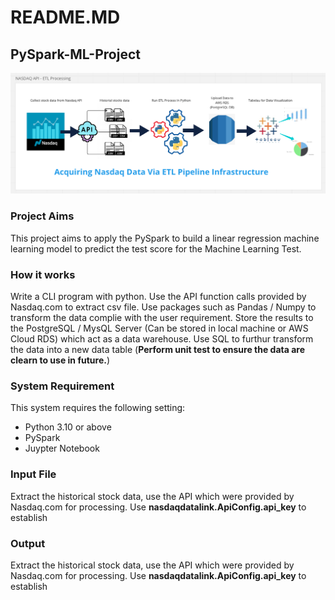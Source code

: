 # README.MD
## PySpark-ML-Project

![ETL Process via API](https://github.com/data-engineer-sk/dataWarehouse-PostgreSQL-1/blob/main/Nasdaq%20API%20-%20ETL%20Processing.png)

### Project Aims
This project aims to apply the PySpark to build a linear regression machine learning model to predict the test score for the Machine Learning Test.

### How it works
Write a CLI program with python.  Use the API function calls provided by Nasdaq.com to extract csv file.  Use packages such as  Pandas / Numpy to transform the data complie with the user requirement.  Store the results to the PostgreSQL / MysQL Server (Can be stored in local machine or AWS Cloud RDS) which act as a data warehouse.  Use SQL to furthur transform the data into a new data table (**Perform unit test to ensure the data are clearn to use in future.**)

### System Requirement
This system requires the following setting:
- Python 3.10 or above
- PySpark 
- Juypter Notebook

### Input File
Extract the historical stock data, use the API which were provided by Nasdaq.com for processing.  Use **nasdaqdatalink.ApiConfig.api_key** to establish 

### Output
Extract the historical stock data, use the API which were provided by Nasdaq.com for processing.  Use **nasdaqdatalink.ApiConfig.api_key** to establish 
